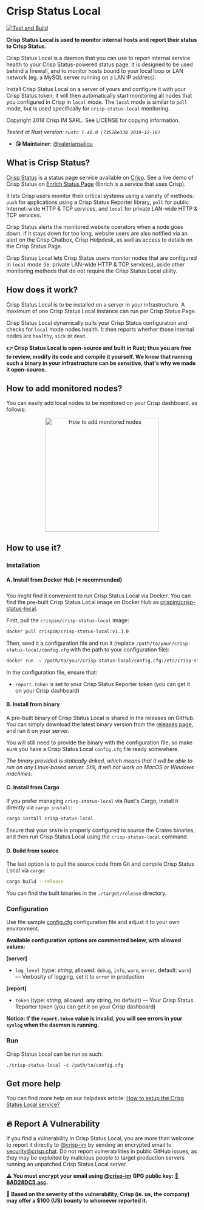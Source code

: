 Crisp Status Local
==================

[![Test and Build](https://github.com/crisp-im/crisp-status-local/workflows/Test%20and%20Build/badge.svg?branch=master)](https://github.com/crisp-im/crisp-status-local/actions?query=workflow%3A%22Test+and+Build%22)

**Crisp Status Local is used to monitor internal hosts and report their status to Crisp Status.**

Crisp Status Local is a daemon that you can use to report internal service health to your Crisp Status-powered status page. It is designed to be used behind a firewall, and to monitor hosts bound to your local loop or LAN network (eg. a MySQL server running on a LAN IP address).

Install Crisp Status Local on a server of yours and configure it with your Crisp Status token; it will then automatically start monitoring all nodes that you configured in Crisp in `local` mode. The `local` mode is similar to `poll` mode, but is used specifically for `crisp-status-local` monitoring.

Copyright 2018 Crisp IM SARL. See LICENSE for copying information.

_Tested at Rust version: `rustc 1.40.0 (73528e339 2019-12-16)`_

* **😘 Maintainer**: [@valeriansaliou](https://github.com/valeriansaliou)

## What is Crisp Status?

[Crisp Status](https://crisp.chat/en/status/) is a status page service available on [Crisp](https://crisp.chat/en/). See a live demo of Crisp Status on [Enrich Status Page](https://status.enrich.email/) (Enrich is a service that uses Crisp).

It lets Crisp users monitor their critical systems using a variety of methods: `push` for applications using a Crisp Status Reporter library, `poll` for public Internet-wide HTTP & TCP services, and `local` for private LAN-wide HTTP & TCP services.

Crisp Status alerts the monitored website operators when a node goes down. If it stays down for too long, website users are also notified via an alert on the Crisp Chatbox, Crisp Helpdesk, as well as access to details on the Crisp Status Page.

Crisp Status Local lets Crisp Status users monitor nodes that are configured in `local` mode (ie. private LAN-wide HTTP & TCP services), aside other monitoring methods that do not require the Crisp Status Local utility.

## How does it work?

Crisp Status Local is to be installed on a server in your infrastructure. A maximum of one Crisp Status Local instance can run per Crisp Status Page.

Crisp Status Local dynamically pulls your Crisp Status configuration and checks for `local` mode nodes health. It then reports whether those internal nodes are `healthy`, `sick` or `dead`.

**👉 Crisp Status Local is open-source and built in Rust; thus you are free to review, modify its code and compile it yourself. We know that running such a binary in your infrastructure can be sensitive, that's why we made it open-source.**

## How to add monitored nodes?

You can easily add local nodes to be monitored on your Crisp dashboard, as follows:

<p align="center">
  <img height="300" src="https://crisp-im.github.io/crisp-status-local/images/setup.gif" alt="How to add monitored nodes">
</p>

## How to use it?

### Installation

#### A. Install from Docker Hub (⭐️ recommended)

You might find it convenient to run Crisp Status Local via Docker. You can find the pre-built Crisp Status Local image on Docker Hub as [crispim/crisp-status-local](https://hub.docker.com/r/crispim/crisp-status-local/).

First, pull the `crispim/crisp-status-local` image:

```bash
docker pull crispim/crisp-status-local:v1.3.0
```

Then, seed it a configuration file and run it (replace `/path/to/your/crisp-status-local/config.cfg` with the path to your configuration file):

```bash
docker run -v /path/to/your/crisp-status-local/config.cfg:/etc/crisp-status-local.cfg crispim/crisp-status-local:v1.3.0
```

In the configuration file, ensure that:

* `report.token` is set to your Crisp Status Reporter token (you can get it on your Crisp dashboard)

#### B. Install from binary

A pre-built binary of Crisp Status Local is shared in the releases on GitHub. You can simply download the latest binary version from the [releases page](https://github.com/crisp-im/crisp-status-local/releases), and run it on your server.

You will still need to provide the binary with the configuration file, so make sure you have a Crisp Status Local `config.cfg` file ready somewhere.

_The binary provided is statically-linked, which means that it will be able to run on any Linux-based server. Still, it will not work on MacOS or Windows machines._

#### C. Install from Cargo

If you prefer managing `crisp-status-local` via Rust's Cargo, install it directly via `cargo install`:

```bash
cargo install crisp-status-local
```

Ensure that your `$PATH` is properly configured to source the Crates binaries, and then run Crisp Status Local using the `crisp-status-local` command.

#### D. Build from source

The last option is to pull the source code from Git and compile Crisp Status Local via `cargo`:

```bash
cargo build --release
```

You can find the built binaries in the `./target/release` directory.

### Configuration

Use the sample [config.cfg](https://github.com/crisp-im/crisp-status-local/blob/master/config.cfg) configuration file and adjust it to your own environment.

**Available configuration options are commented below, with allowed values:**

**[server]**

* `log_level` (type: _string_, allowed: `debug`, `info`, `warn`, `error`, default: `warn`) — Verbosity of logging, set it to `error` in production

**[report]**

* `token` (type: _string_, allowed: any string, no default) — Your Crisp Status Reporter token (you can get it on your Crisp dashboard)

**Notice: if the `report.token` value is invalid, you will see errors in your `syslog` when the daemon is running.**

### Run

Crisp Status Local can be run as such:

`./crisp-status-local -c /path/to/config.cfg`

## Get more help

You can find more help on our helpdesk article: [How to setup the Crisp Status Local service?](https://help.crisp.chat/en/article/1vbyqkt/)

## :fire: Report A Vulnerability

If you find a vulnerability in Crisp Status Local, you are more than welcome to report it directly to [@crisp-im](https://github.com/crisp-im) by sending an encrypted email to [security@crisp.chat](mailto:security@crisp.chat). Do not report vulnerabilities in public GitHub issues, as they may be exploited by malicious people to target production servers running an unpatched Crisp Status Local server.

**:warning: You must encrypt your email using [@crisp-im](https://github.com/crisp-im) GPG public key: [:key:8AD28DC5.asc](https://docs.crisp.chat/assets/keys/8AD28DC5.asc).**

**:gift: Based on the severity of the vulnerability, Crisp (ie. us, the company) may offer a $100 (US) bounty to whomever reported it.**
